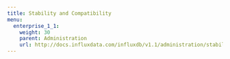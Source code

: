 ```yaml
---
title: Stability and Compatibility
menu:
  enterprise_1_1:
    weight: 30
    parent: Administration
    url: http://docs.influxdata.com/influxdb/v1.1/administration/stability_and_compatibility/
---
```

